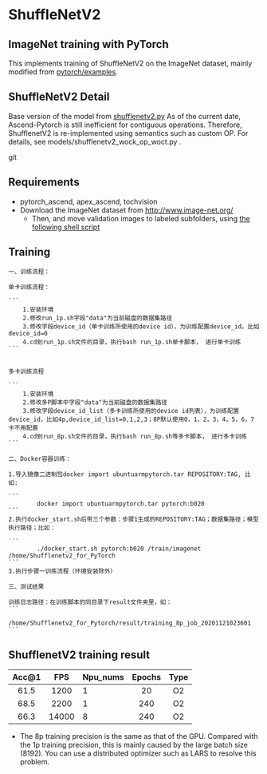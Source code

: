 # ShuffleNetV2

## ImageNet training with PyTorch

This implements training of ShuffleNetV2 on the ImageNet dataset, mainly modified from [pytorch/examples](https://github.com/pytorch/examples/tree/master/imagenet).

## ShuffleNetV2 Detail

Base version of the model from [shufflenetv2.py](https://github.com/pytorch/vision/blob/master/torchvision/models/shufflenetv2.py)
As of the current date, Ascend-Pytorch is still inefficient for contiguous operations. 
Therefore, ShufflenetV2 is re-implemented using semantics such as custom OP. For details, see models/shufflenetv2_wock_op_woct.py .

git 
## Requirements

- pytorch_ascend, apex_ascend, tochvision
- Download the ImageNet dataset from http://www.image-net.org/
    - Then, and move validation images to labeled subfolders, using [the following shell script](https://raw.githubusercontent.com/soumith/imagenetloader.torch/master/valprep.sh)

## Training 
    一、训练流程：
        
    单卡训练流程：
    
    ```
        1.安装环境
        2.修改run_1p.sh字段"data"为当前磁盘的数据集路径
        3.修改字段device_id（单卡训练所使用的device id），为训练配置device_id，比如device_id=0
        4.cd到run_1p.sh文件的目录，执行bash run_1p.sh单卡脚本， 进行单卡训练
    ```
    
        
    多卡训练流程
    
    ```
        1.安装环境
        2.修改多P脚本中字段"data"为当前磁盘的数据集路径
        3.修改字段device_id_list（多卡训练所使用的device id列表），为训练配置device_id，比如4p,device_id_list=0,1,2,3；8P默认使用0，1，2，3，4，5，6，7卡不用配置
        4.cd到run_8p.sh文件的目录，执行bash run_8p.sh等多卡脚本， 进行多卡训练	
    ```
        
    二、Docker容器训练：
        
    1.导入镜像二进制包docker import ubuntuarmpytorch.tar REPOSITORY:TAG, 比如:
    
    ```
            docker import ubuntuarmpytorch.tar pytorch:b020
    ```
    2.执行docker_start.sh后带三个参数：步骤1生成的REPOSITORY:TAG；数据集路径；模型执行路径；比如：
    
    ```
            ./docker_start.sh pytorch:b020 /train/imagenet /home/Shufflenetv2_for_PyTorch
    ```
    3.执行步骤一训练流程（环境安装除外）
        
    三、测试结果
      
    训练日志路径：在训练脚本的同目录下result文件夹里，如：
    ```
            /home/Shufflenetv2_for_Pytorch/result/training_8p_job_20201121023601
    ```

## ShufflenetV2 training result

| Acc@1    | FPS       | Npu_nums| Epochs   | Type     |
| :------: | :------:  | :------ | :------: | :------: |
| 61.5     | 1200      | 1       | 20       | O2       |
| 68.5     | 2200      | 1       | 240      | O2       |
| 66.3     | 14000     | 8       | 240      | O2       |

- The 8p training precision is the same as that of the GPU. Compared with the 1p training precision, this is mainly caused by the large batch size (8192). You can use a distributed optimizer such as LARS to resolve this problem.